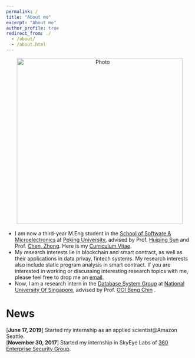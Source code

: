 ```yaml
---
permalink: /
title: "About me"
excerpt: "About me"
author_profile: true
redirect_from: ./
  - /about/
  - /about.html
---
```


<p align="center">
  <img src="https://kunpengren.github.io/files/kunpeng.jpeg?raw=true" alt="Photo" style="width: 450px;"/>
</p>


* I am now a third-year M.Eng student in the [School of Software & Microelectronics](http://www.ss.pku.edu.cn/en/) at [Peking University](http://english.pku.edu.cn/), advised by Prof. [Huiping Sun](https://huipingsun.github.io/) and Prof. [Chen, Zhong](https://eecs.pku.edu.cn/info/1502/6739.htm). Here is my [Curriculum Vitae](http://kunpengren.github.io/files/CV_Kunpeng.pdf).
* My research interests lie in blockchain and smart contract, as well as their applications in data privay, fintech systems. My research interests also include static program analysis in smart contract. If you are interested in working or discussing interesting research topics with me, please feel free to drop me an <a href="mailto:kunpengren@pku.edu.cn">email</a>.
* Now, I am a research intern in the [Database System Group](https://www.comp.nus.edu.sg/~dbsystem/) at [National University Of Singapore](http://www.nus.edu.sg/), advised by Prof. [OOI Beng Chin](https://www.comp.nus.edu.sg/~ooibc/) .

News
===
[<b>June 17, 2019</b>] Started my internship as an applied scientist@Amazon Seattle.      
[<b>November 30, 2017</b>] Started my internship in SkyEye Labs of [360 Enterprise Security Group](https://www.qianxin.com/en).  
